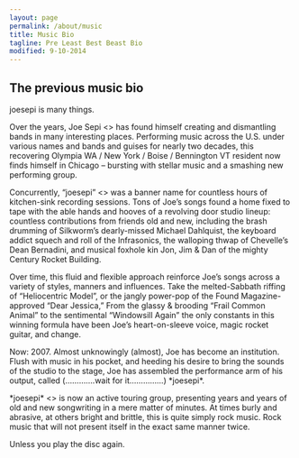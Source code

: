 ```yaml
---
layout: page
permalink: /about/music
title: Music Bio
tagline: Pre Least Best Beast Bio
modified: 9-10-2014
---
```



## The previous music bio

joesepi is many things.

Over the years, Joe Sepi <<The Man>> has found himself creating and dismantling bands in many interesting places. Performing music across the U.S. under various names and bands and guises for nearly two decades, this recovering Olympia WA / New York / Boise / Bennington VT resident now finds himself in Chicago &#8211; bursting with stellar music and a smashing new performing group.

Concurrently, &#8220;joesepi&#8221; <<The Plan>> was a banner name for countless hours of kitchen-sink recording sessions. Tons of Joe&#8217;s songs found a home fixed to tape with the able hands and hooves of a revolving door studio lineup: countless contributions from friends old and new, including the brash drumming of Silkworm&#8217;s dearly-missed Michael Dahlquist, the keyboard addict squech and roll of the Infrasonics, the walloping thwap of Chevelle&#8217;s Dean Bernadini, and musical foxhole kin Jon, Jim & Dan of the mighty Century Rocket Building.

Over time, this fluid and flexible approach reinforce Joe&#8217;s songs across a variety of styles, manners and influences. Take the melted-Sabbath riffing of &#8220;Heliocentric Model&#8221;, or the jangly power-pop of the Found Magazine-approved &#8220;Dear Jessica,&#8221; From the glassy & brooding &#8220;Frail Common Animal&#8221; to the sentimental &#8220;Windowsill Again&#8221; the only constants in this winning formula have been Joe&#8217;s heart-on-sleeve voice, magic rocket guitar, and change.

Now: 2007. Almost unknowingly (almost), Joe has become an institution. Flush with music in his pocket, and heeding his desire to bring the sounds of the studio to the stage, Joe has assembled the performance arm of his output, called (&#8230;&#8230;&#8230;&#8230;.wait for it&#8230;&#8230;&#8230;&#8230;&#8230;) \*joesepi\*.

\*joesepi\* <<The Band>> is now an active touring group, presenting years and years of old and new songwriting in a mere matter of minutes. At times burly and abrasive, at others bright and brittle, this is quite simply rock music. Rock music that will not present itself in the exact same manner twice.

Unless you play the disc again.
